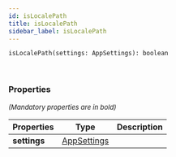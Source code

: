 ```yaml
---
id: isLocalePath
title: isLocalePath
sidebar_label: isLocalePath
---
```


```tsx
isLocalePath(settings: AppSettings): boolean
```
<br/>



### Properties

<font size="2"><i>(Mandatory properties are in bold)</i></font>

| Properties | Type | Description |
| --------- | ---- | ----------- |
| **settings** | [AppSettings](/framework-api/interfaces/AppSettings.md) |  |
